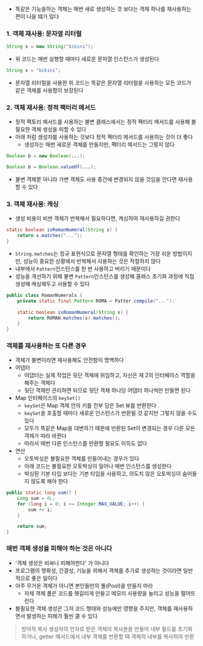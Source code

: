 
- 똑같은 기능을하는 객체는 매번 새로 생성하는 것 보다는 객체 하나를 재사용하는 편이 나을 떄가 많다

### 1. 객체 재사용: 문자열 리터럴
```Java
String s = new String("bikini");
```

- 위 코드는 매번 실행할 때마다 새로운 문자열 인스턴스가 생성된다

```Java
String s = "bikini";
```

- 문자열 리터럴을 사용한 위 코드는 똑같은 문자열 리터럴을 사용하는 모든 코드가 같은 객체를 사용함이 보장된다

### 2. 객체 재사용:  정적 팩터리 메서드
- 정적 팩토리 메서드를 사용하는 불변 클래스에서는 정적 팩터리 메서드를 사용해 불필요한 객체 생성을 피할 수 있다
- 아래 처럼 생성자를 사용하는 것보다 정적 팩터리 메서드를 사용하는 것이 더 좋다
	- 생성자는 매번 새로운 객체를 만들지만, 팩터리 메서드는 그렇지 않다

```Java
Boolean b = new Boolean(...);

Boolean b = Boolean.valueOf(...);
```

- 불변 객체뿐 아니라 가변 객체도 사용 중간에 변경되지 않을 것임을 안다면 재사용할 수 있다

### 3. 객체 재사용: 캐싱
- 생성 비용이 비싼 객체가 반복해서 필요하다면, 캐싱하여 재사용하길 권한다

```Java
static boolean isRomanNumeral(String s) {
	return s.matches("...");
}
```
- `String.matches`는 정규 표현식으로 문자열 형태를 확인하는 가장 쉬운 방법이지만, 성능이 중요한 상황에서 반복해서 사용하는 것은 적절하지 않다
- 내부에서 `Pattern`인스턴스를 한 번 사용하고 버리기 때문이다
- 성능을 개선하기 위해 불변 `Pattern`인스턴스를 생성해 클래스 초기화 과정에 직접 생성해 캐싱해두고 사용할 수 있다

```Java
public class RomanNumerals {
	private static final Pattern ROMA = Patter.compile("...");
	
	static boolean isRomanNumeral(String s) {
		return ROMAN.matches(s).matches();
	}
}
```

### 객체를 재사용하는 또 다른 경우
- 객체가 불변이라면 재사용해도 안전함이 명백하다
- 어댑터
	- 어댑터는 실제 작업은 뒷단 객체에 위임하고, 자신은 제 2의 인터페이스 역할을 해주는 객체다
	- 뒷단 객체만 관리하면 되므로 뒷단 객체 하나당 어댑터 하나씩만 만들면 된다
- Map 인터페이스의 `keySet()`
	- `keySet`은 Map 객체 안의 키를 전부 담은 Set 뷰를 반환한다
	- `keySet`을 호출할 때마다 새로운 인스턴스가 반환될 것 같지만 그렇지 않을 수도 있다
	- 모두가 똑같은 Map을 대변하기 때문에 반환된 Set이 변경되는 경우 다른 모든 객체가 따라 바뀐다
	- 따라서 매번 다른 인스턴스를 반환할 필요도 이득도 없다
- 연산
	- 오토박싱은 불필요한 객체를 만들어내는 경우가 있다
	- 아래 코드는 불필요한 오토박싱이 일어나 매번 인스턴스를 생성한다
	- 박싱된 기본 타입 보다는 기본 타입을 사용하고, 의도치 않은 오토박싱이 숨어들지 않도록 해야 한다
	  
```Java
public static long sum() {
	Long sum = 0L;
	for (long i = 0; i <= Integer.MAX_VALUE; i++) {
		sum += i;
	}

	return sum;
}
```

### 매번 객체 생성을 피해야 하는 것은 아니다
- '객체 생성은 비싸니 피해야한다' 가 아니다
- 프로그램의 명확성, 간결성, 기능을 위해서 객체를 추가로 생성하는 것이라면 일반적으로 좋은 일이다
- 아주 무거운 객체가 아니면 본인들만의 풀(Pool)을 만들지 마라
	- 자체 객체 풀은 코드를 헷갈리게 만들고 메모리 사용량을 늘리고 성능을 떨어뜨린다
- 불필요한 객체 생성은 그저 코드 형태와 성능에만 영향을 주지만, 객체를 재사용하면서 발생하는 피해가 훨씬 클 수 있다

> 방어적 복사
> 생성자의 인자로 받은 객체의 복사본을 만들어 내부 필드를 초기화 하거나, getter 메서드에서 내부 객체를 반환할 때 객체의 내부를 복사하여 반환


